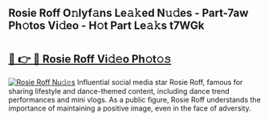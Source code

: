 ## Rosie Roff O𝚗lyf𝚊ns Le𝚊𝚔ed N𝚞𝚍es - Part-7aw Ph𝚘tos Vi𝚍eo - H𝚘t Part Le𝚊𝚔s t7WGk

# <h2><a href="http://hf4h46.feru.top/?c=Rosie+Roff">🔗 👉 🔴 Rosie Roff Vi𝚍𝚎o Ph𝚘t𝚘𝚜</a></h2>

[![Rosie Roff Nu𝚍𝚎s](https://i.imgur.com/0TWrTi3.gif)](http://hf4h46.feru.top/?c=Rosie+Roff)
Influential social media star Rosie Roff, famous for sharing lifestyle and dance-themed content, including dance trend performances and mini vlogs. As a public figure, Rosie Roff understands the importance of maintaining a positive image, even in the face of adversity. 
